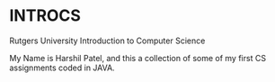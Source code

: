 # INTROCS
Rutgers University Introduction to Computer Science

My Name is Harshil Patel, and this a collection of some of my first
CS assignments coded in JAVA.
